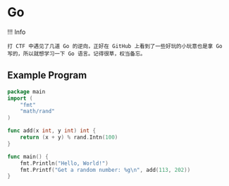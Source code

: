 # Go

!!! Info

    打 CTF 中遇见了几道 Go 的逆向，正好在 GitHub 上看到了一些好玩的小玩意也是拿 Go 写的，所以就想学习一下 Go 语言。记得很草，权当备忘。


## Example Program

```go
package main
import (
    "fmt"
    "math/rand"
)

func add(x int, y int) int {
    return (x + y) % rand.Intn(100)
}

func main() {
    fmt.Println("Hello, World!")
    fmt.Printf("Get a random number: %g\n", add(113, 202))
}
```
